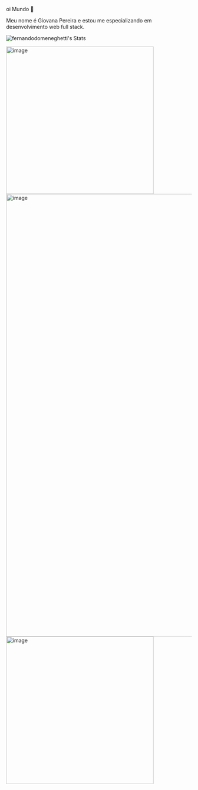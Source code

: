oi Mundo 👋

Meu nome é Giovana Pereira e estou me especializando em desenvolvimento web full stack.

  ![fernandodomeneghetti's Stats](https://github-readme-stats.vercel.app/api?username=fernandodomeneghetti&theme=dark&show_icons=true&hide_border=false&count_private=true)  


  <img width="400" height="400" alt="image" src="https://github.com/user-attachments/assets/ac6a5c2d-75c5-4d54-a5a4-2cb506091ec6" />
  <img width="1200" height="1200" alt="image" src="https://github.com/user-attachments/assets/3277d696-5372-42b2-913d-12772da980ab" />
  <img width="400" height="400" alt="image" src="https://github.com/user-attachments/assets/ca508cac-d2c3-4750-84c3-bd1343e8f554" />




